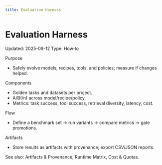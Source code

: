 ```yaml
---
title: Evaluation Harness
---
```


# Evaluation Harness
Updated: 2025-09-12
Type: How‑to

Purpose
- Safely evolve models, recipes, tools, and policies; measure if changes helped.

Components
- Golden tasks and datasets per project.
- A/B(/n) across model/recipe/policy.
- Metrics: task success, tool success, retrieval diversity, latency, cost.

Flow
- Define a benchmark set → run variants → compare metrics → gate promotions.

Artifacts
- Store results as artifacts with provenance; export CSV/JSON reports.

See also: Artifacts & Provenance, Runtime Matrix, Cost & Quotas.
